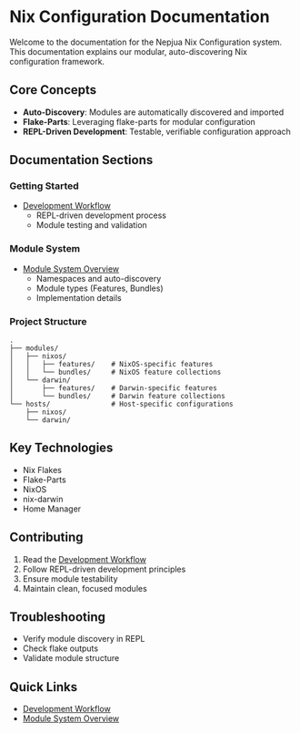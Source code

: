# Nix Configuration Documentation

Welcome to the documentation for the Nepjua Nix Configuration system. This
documentation explains our modular, auto-discovering Nix configuration
framework.

## Core Concepts

- **Auto-Discovery**: Modules are automatically discovered and imported
- **Flake-Parts**: Leveraging flake-parts for modular configuration
- **REPL-Driven Development**: Testable, verifiable configuration approach

## Documentation Sections

### Getting Started

- [Development Workflow](getting-started/development-workflow.md)
  - REPL-driven development process
  - Module testing and validation

### Module System

- [Module System Overview](modules/module-system.md)
  - Namespaces and auto-discovery
  - Module types (Features, Bundles)
  - Implementation details

### Project Structure

```
.
├── modules/
│   ├── nixos/
│   │   ├── features/    # NixOS-specific features
│   │   └── bundles/     # NixOS feature collections
│   └── darwin/
│       ├── features/    # Darwin-specific features
│       └── bundles/     # Darwin feature collections
└── hosts/               # Host-specific configurations
    ├── nixos/
    └── darwin/
```

## Key Technologies

- Nix Flakes
- Flake-Parts
- NixOS
- nix-darwin
- Home Manager

## Contributing

1. Read the [Development Workflow](getting-started/development-workflow.md)
2. Follow REPL-driven development principles
3. Ensure module testability
4. Maintain clean, focused modules

## Troubleshooting

- Verify module discovery in REPL
- Check flake outputs
- Validate module structure

## Quick Links

- [Development Workflow](getting-started/development-workflow.md)
- [Module System Overview](modules/module-system.md)
